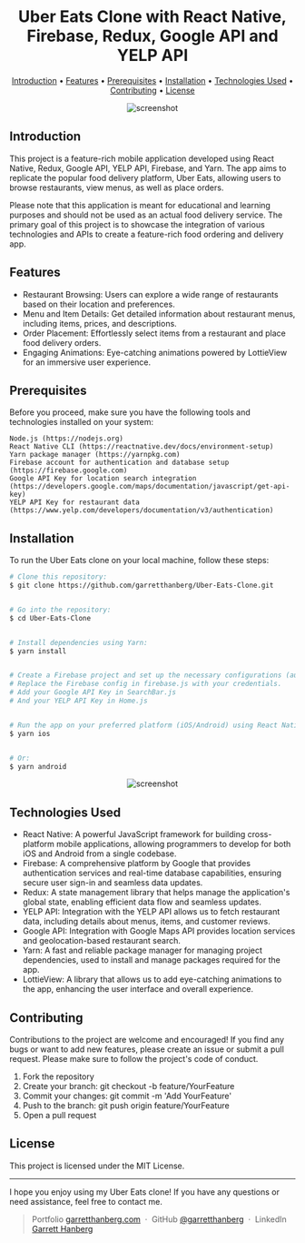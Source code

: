 <h1 align="center">
  Uber Eats Clone with React Native, Firebase, Redux, Google API and YELP API
  <br>
</h1>

<p align="center">
  <a href="#introduction">Introduction</a> •
  <a href="#features">Features</a> •
  <a href="#prerequisites">Prerequisites</a> •
  <a href="#installation">Installation</a> •
  <a href="#technologiesused">Technologies Used</a> •
  <a href="#contributing">Contributing</a> •
  <a href="#license">License</a>
</p>

<p align="center">
  <img src="https://github.com/garretthanberg/Uber-Eats-Clone/assets/115447682/dbb0230c-c879-48d9-9926-8bd529850ad5" alt="screenshot">
</p>

## Introduction

This project is a feature-rich mobile application developed using React Native, Redux, Google API, YELP API, Firebase, and Yarn. The app aims to replicate the popular food delivery platform, Uber Eats, allowing users to browse restaurants, view menus, as well as place orders.

Please note that this application is meant for educational and learning purposes and should not be used as an actual food delivery service. The primary goal of this project is to showcase the integration of various technologies and APIs to create a feature-rich food ordering and delivery app.

## Features

* Restaurant Browsing: Users can explore a wide range of restaurants based on their location and preferences.
* Menu and Item Details: Get detailed information about restaurant menus, including items, prices, and descriptions.
* Order Placement: Effortlessly select items from a restaurant and place food delivery orders.
* Engaging Animations: Eye-catching animations powered by LottieView for an immersive user experience.

<a id="prerequisites"></a>
## Prerequisites

Before you proceed, make sure you have the following tools and technologies installed on your system:

    Node.js (https://nodejs.org)
    React Native CLI (https://reactnative.dev/docs/environment-setup)
    Yarn package manager (https://yarnpkg.com)
    Firebase account for authentication and database setup (https://firebase.google.com)
    Google API Key for location search integration (https://developers.google.com/maps/documentation/javascript/get-api-key)
    YELP API Key for restaurant data (https://www.yelp.com/developers/documentation/v3/authentication)

## Installation

To run the Uber Eats clone on your local machine, follow these steps:

```bash
# Clone this repository:
$ git clone https://github.com/garretthanberg/Uber-Eats-Clone.git


# Go into the repository:
$ cd Uber-Eats-Clone 


# Install dependencies using Yarn:
$ yarn install


# Create a Firebase project and set up the necessary configurations (authentication and Firestore).
# Replace the Firebase config in firebase.js with your credentials.
# Add your Google API Key in SearchBar.js
# And your YELP API Key in Home.js


# Run the app on your preferred platform (iOS/Android) using React Native CLI:
$ yarn ios


# Or:
$ yarn android
```

<p align="center">
  <img src="https://github.com/garretthanberg/Uber-Eats-Clone/assets/115447682/9be5267e-02e3-472b-8548-dae73e0eeaf2" alt="screenshot">
</p>

<a id="technologiesused"></a>
## Technologies Used

* React Native: A powerful JavaScript framework for building cross-platform mobile applications, allowing programmers to develop for both iOS and Android from a single codebase.
* Firebase: A comprehensive platform by Google that provides authentication services and real-time database capabilities, ensuring secure user sign-in and seamless data updates.
* Redux: A state management library that helps manage the application's global state, enabling efficient data flow and seamless updates.
* YELP API: Integration with the YELP API allows us to fetch restaurant data, including details about menus, items, and customer reviews.
* Google API: Integration with Google Maps API provides location services and geolocation-based restaurant search.
* Yarn: A fast and reliable package manager for managing project dependencies, used to install and manage packages required for the app.
* LottieView: A library that allows us to add eye-catching animations to the app, enhancing the user interface and overall experience.

## Contributing

Contributions to the project are welcome and encouraged! If you find any bugs or want to add new features, please create an issue or submit a pull request. Please make sure to follow the project's code of conduct.

1. Fork the repository
2. Create your branch: git checkout -b feature/YourFeature
3. Commit your changes: git commit -m 'Add YourFeature'
4. Push to the branch: git push origin feature/YourFeature
5. Open a pull request

## License

This project is licensed under the MIT License.

---

I hope you enjoy using my Uber Eats clone! If you have any questions or need assistance, feel free to contact me.

> Portfolio [garretthanberg.com](https://www.garretthanberg.com) &nbsp;&middot;&nbsp;
> GitHub [@garretthanberg](https://github.com/garretthanberg) &nbsp;&middot;&nbsp;
> LinkedIn [Garrett Hanberg](https://www.linkedin.com/in/garrett-hanberg/) 
